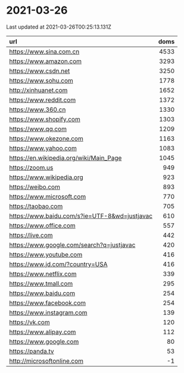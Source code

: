 # 2021-03-26

<!-- BEGIN -->
Last updated at 2021-03-26T00:25:13.131Z

url | doms
:- | -:
https://www.sina.com.cn | 4533
https://www.amazon.com | 3293
https://www.csdn.net | 3250
https://www.sohu.com | 1778
http://xinhuanet.com | 1652
https://www.reddit.com | 1372
https://www.360.cn | 1330
https://www.shopify.com | 1303
https://www.qq.com | 1209
https://www.okezone.com | 1163
https://www.yahoo.com | 1083
https://en.wikipedia.org/wiki/Main_Page | 1045
https://zoom.us | 949
https://www.wikipedia.org | 923
https://weibo.com | 893
https://www.microsoft.com | 770
https://taobao.com | 705
https://www.baidu.com/s?ie=UTF-8&wd=justjavac | 610
https://www.office.com | 557
https://live.com | 442
https://www.google.com/search?q=justjavac | 420
https://www.youtube.com | 416
https://www.jd.com/?country=USA | 416
https://www.netflix.com | 339
https://www.tmall.com | 295
https://www.baidu.com | 254
https://www.facebook.com | 254
https://www.instagram.com | 139
https://vk.com | 120
https://www.alipay.com | 112
https://www.google.com | 80
https://panda.tv | 53
http://microsoftonline.com | -1
<!-- END -->
